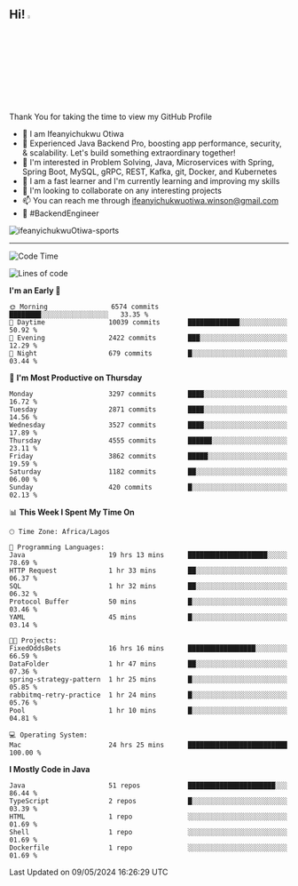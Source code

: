 <!-- BLOG-POST-LIST:START --><!-- BLOG-POST-LIST:END -->

## Hi! <img src="https://media.giphy.com/media/hvRJCLFzcasrR4ia7z/giphy.gif" width="4%"> 

Thank You for taking the time to view my GitHub Profile

- 👋 I am Ifeanyichukwu Otiwa
- 🚀 Experienced Java Backend Pro, boosting app performance, security, & scalability. Let's build something extraordinary together!
- 👀 I'm interested in Problem Solving, Java, Microservices with Spring, Spring Boot, MySQL, gRPC, REST, Kafka, git, Docker, and Kubernetes
- 🌱 I am a fast learner and I'm currently learning and improving my skills
- 💞️ I'm looking to collaborate on any interesting projects
- 📫 You can reach me through ifeanyichukwuotiwa.winson@gmail.com
- 🚀 #BackendEngineer

<p align="left" marginTop="10px"> <img src="https://komarev.com/ghpvc/?username=ifeanyichukwuOtiwa-sports&label=Profile%20views&color=0e75b6&style=for-the-badge" alt="ifeanyichukwuOtiwa-sports" /> </p>

***

<!--START_SECTION:waka-->
![Code Time](http://img.shields.io/badge/Code%20Time-2%2C493%20hrs%2037%20mins-blue)

![Lines of code](https://img.shields.io/badge/From%20Hello%20World%20I%27ve%20Written-5.2%20million%20lines%20of%20code-blue)

**I'm an Early 🐤** 

```text
🌞 Morning                6574 commits        ████████░░░░░░░░░░░░░░░░░   33.35 % 
🌆 Daytime                10039 commits       █████████████░░░░░░░░░░░░   50.92 % 
🌃 Evening                2422 commits        ███░░░░░░░░░░░░░░░░░░░░░░   12.29 % 
🌙 Night                  679 commits         █░░░░░░░░░░░░░░░░░░░░░░░░   03.44 % 
```
📅 **I'm Most Productive on Thursday** 

```text
Monday                   3297 commits        ████░░░░░░░░░░░░░░░░░░░░░   16.72 % 
Tuesday                  2871 commits        ████░░░░░░░░░░░░░░░░░░░░░   14.56 % 
Wednesday                3527 commits        ████░░░░░░░░░░░░░░░░░░░░░   17.89 % 
Thursday                 4555 commits        ██████░░░░░░░░░░░░░░░░░░░   23.11 % 
Friday                   3862 commits        █████░░░░░░░░░░░░░░░░░░░░   19.59 % 
Saturday                 1182 commits        ██░░░░░░░░░░░░░░░░░░░░░░░   06.00 % 
Sunday                   420 commits         █░░░░░░░░░░░░░░░░░░░░░░░░   02.13 % 
```


📊 **This Week I Spent My Time On** 

```text
🕑︎ Time Zone: Africa/Lagos

💬 Programming Languages: 
Java                     19 hrs 13 mins      ████████████████████░░░░░   78.69 % 
HTTP Request             1 hr 33 mins        ██░░░░░░░░░░░░░░░░░░░░░░░   06.37 % 
SQL                      1 hr 32 mins        ██░░░░░░░░░░░░░░░░░░░░░░░   06.32 % 
Protocol Buffer          50 mins             █░░░░░░░░░░░░░░░░░░░░░░░░   03.46 % 
YAML                     45 mins             █░░░░░░░░░░░░░░░░░░░░░░░░   03.14 % 

🐱‍💻 Projects: 
FixedOddsBets            16 hrs 16 mins      █████████████████░░░░░░░░   66.59 % 
DataFolder               1 hr 47 mins        ██░░░░░░░░░░░░░░░░░░░░░░░   07.36 % 
spring-strategy-pattern  1 hr 25 mins        █░░░░░░░░░░░░░░░░░░░░░░░░   05.85 % 
rabbitmq-retry-practice  1 hr 24 mins        █░░░░░░░░░░░░░░░░░░░░░░░░   05.76 % 
Pool                     1 hr 10 mins        █░░░░░░░░░░░░░░░░░░░░░░░░   04.81 % 

💻 Operating System: 
Mac                      24 hrs 25 mins      █████████████████████████   100.00 % 
```

**I Mostly Code in Java** 

```text
Java                     51 repos            ██████████████████████░░░   86.44 % 
TypeScript               2 repos             █░░░░░░░░░░░░░░░░░░░░░░░░   03.39 % 
HTML                     1 repo              ░░░░░░░░░░░░░░░░░░░░░░░░░   01.69 % 
Shell                    1 repo              ░░░░░░░░░░░░░░░░░░░░░░░░░   01.69 % 
Dockerfile               1 repo              ░░░░░░░░░░░░░░░░░░░░░░░░░   01.69 % 
```




 Last Updated on 09/05/2024 16:26:29 UTC
<!--END_SECTION:waka-->

<!--
<p align="center">
![trophy](https://github-profile-trophy.vercel.app/?username=ifeanyichukwuOtiwa-sports&theme=onedark) (https://github.com/ryo-ma/github-profile-trophy)
</p>
-->

<!---
ifeanyi-otiwa/ifeanyi-otiwa is a ✨ special ✨ repository because its `README.md` (this file) appears on your GitHub profile.
You can click the Preview link to take a look at your changes.
--->
